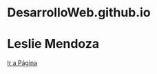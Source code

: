# DesarrolloWeb.github.io
# Leslie Mendoza
<body>
        <a href="inicio.html" class="button">Ir a Página </a>
</body>
        

